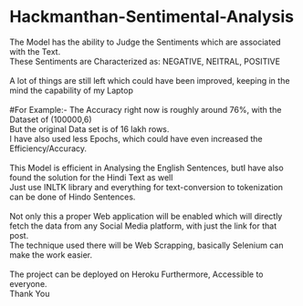 # Hackmanthan-Sentimental-Analysis

The Model has the ability to Judge the Sentiments which are associated with the Text.<br />
These Sentiments are Characterized as: NEGATIVE, NEITRAL, POSITIVE
<br/>
<br/>
A lot of things are still left which could have been improved, keeping in the mind the capability of my Laptop<br/>
<br/>
#For Example:-
The Accuracy right now is roughly around 76%, with the Dataset of (100000,6)<br/>
But the original Data set is of 16 lakh rows.<br/>
I have also used less Epochs, which could have even increased the Efficiency/Accuracy.
<br/>
<br/>
This Model is efficient in Analysing the English Sentences, butI have also found the solution for the Hindi Text as well<br/>
Just use INLTK library and everything for text-conversion to tokenization can be done of Hindo Sentences.
<br/>
<br/>
Not only this a proper Web application will be enabled which will directly fetch the data from any Social Media platform, with just the link for that post.
<br/>
The technique used there will be Web Scrapping, basically Selenium can make the work easier.
<br/>
<br/>
The project can be deployed on Heroku Furthermore, Accessible to everyone.<br/>
Thank You
